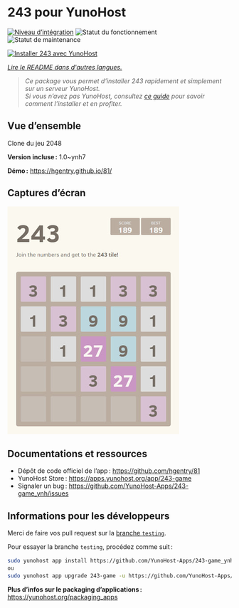 <!--
Nota bene : ce README est automatiquement généré par <https://github.com/YunoHost/apps/tree/master/tools/readme_generator>
Il NE doit PAS être modifié à la main.
-->

# 243 pour YunoHost

[![Niveau d’intégration](https://dash.yunohost.org/integration/243-game.svg)](https://dash.yunohost.org/appci/app/243-game) ![Statut du fonctionnement](https://ci-apps.yunohost.org/ci/badges/243-game.status.svg) ![Statut de maintenance](https://ci-apps.yunohost.org/ci/badges/243-game.maintain.svg)

[![Installer 243 avec YunoHost](https://install-app.yunohost.org/install-with-yunohost.svg)](https://install-app.yunohost.org/?app=243-game)

*[Lire le README dans d'autres langues.](./ALL_README.md)*

> *Ce package vous permet d’installer 243 rapidement et simplement sur un serveur YunoHost.*  
> *Si vous n’avez pas YunoHost, consultez [ce guide](https://yunohost.org/install) pour savoir comment l’installer et en profiter.*

## Vue d’ensemble

Clone du jeu 2048


**Version incluse :** 1.0~ynh7

**Démo :** <https://hgentry.github.io/81/>

## Captures d’écran

![Capture d’écran de 243](./doc/screenshots/Screenshot-243.jpg)

## Documentations et ressources

- Dépôt de code officiel de l’app : <https://github.com/hgentry/81>
- YunoHost Store : <https://apps.yunohost.org/app/243-game>
- Signaler un bug : <https://github.com/YunoHost-Apps/243-game_ynh/issues>

## Informations pour les développeurs

Merci de faire vos pull request sur la [branche `testing`](https://github.com/YunoHost-Apps/243-game_ynh/tree/testing).

Pour essayer la branche `testing`, procédez comme suit :

```bash
sudo yunohost app install https://github.com/YunoHost-Apps/243-game_ynh/tree/testing --debug
ou
sudo yunohost app upgrade 243-game -u https://github.com/YunoHost-Apps/243-game_ynh/tree/testing --debug
```

**Plus d’infos sur le packaging d’applications :** <https://yunohost.org/packaging_apps>
